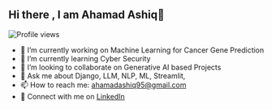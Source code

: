 ## Hi there , I am Ahamad Ashiq👋

<!--
**AhamadAshiq/AhamadAshiq** is a ✨ _special_ ✨ repository because its `README.md` (this file) appears on your GitHub profile

Here are some ideas to get you started:-->
![Profile views](https://komarev.com/ghpvc/?username=AhamadAshiq&label=Profile%20views&color=0e75b6&style=flat) 

- 🔭 I’m currently working on Machine Learning for Cancer Gene Prediction
- 🌱 I’m currently learning Cyber Security
- 👯 I’m looking to collaborate on Generative AI based Projects
- 💬 Ask me about Django, LLM, NLP, ML, Streamlit, 
- 📫 How to reach me: ahamadashiq95@gmail.com
- 💼 Connect with me on [LinkedIn](https://www.linkedin.com/in/ahamad-ashiq)



